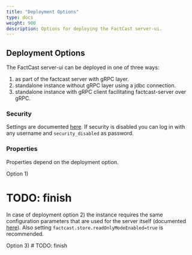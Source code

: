 ```yaml
---
title: "Deployment Options"
type: docs
weight: 900
description: Options for deploying the FactCast server-ui.
---
```


## Deployment Options

The FactCast server-ui can be deployed in one of three ways:

1. as part of the factcast server with gRPC layer.
2. standalone instance without gRPC layer using a jdbc connection.
3. standalone instance with gRPC client facilitating factcast-server over gRPC.

### Security

Settings are documented [here](../Setup/security.md).
If security is disabled you can log in with any username and `security_disabled` as password.

### Properties

Properties depend on the deployment option.

Option 1)

# TODO: finish

In case of deployment option 2) the instance requires the same configuration parameters that are used for the server
itself (documented [here](../../Setup/properties.md)). Also setting `factcast.store.readOnlyModeEnabled=true` is
recommended.

Option 3) # TODO: finish
